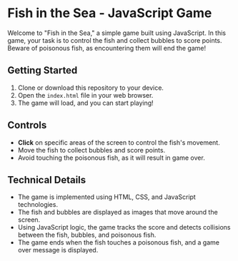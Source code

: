 # Fish in the Sea - JavaScript Game

Welcome to "Fish in the Sea," a simple game built using JavaScript. In this game, your task is to control the fish and collect bubbles to score points. Beware of poisonous fish, as encountering them will end the game!

## Getting Started

1. Clone or download this repository to your device.
2. Open the `index.html` file in your web browser.
3. The game will load, and you can start playing!

## Controls

- **Click** on specific areas of the screen to control the fish's movement.
- Move the fish to collect bubbles and score points.
- Avoid touching the poisonous fish, as it will result in game over.

## Technical Details

- The game is implemented using HTML, CSS, and JavaScript technologies.
- The fish and bubbles are displayed as images that move around the screen.
- Using JavaScript logic, the game tracks the score and detects collisions between the fish, bubbles, and poisonous fish.
- The game ends when the fish touches a poisonous fish, and a game over message is displayed.